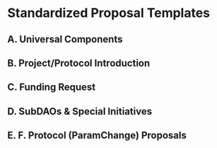 # Standardized Proposal Templates

## A. Universal Components

## B. Project/Protocol Introduction

## C. Funding Request

## D. SubDAOs & Special Initiatives

## E. F. Protocol (ParamChange) Proposals